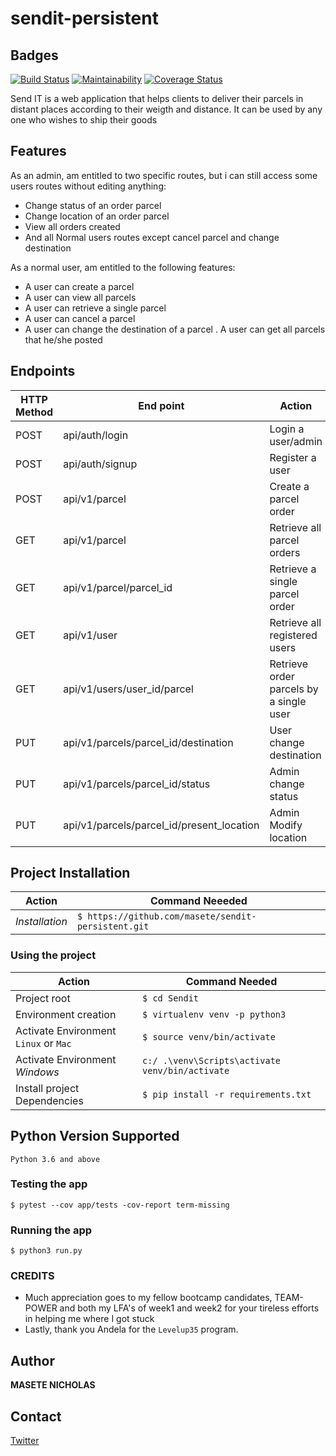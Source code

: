 # sendit-persistent

## Badges
[![Build Status](https://travis-ci.org/masete/sendit-persistent.svg?branch=resolved_feedback)](https://travis-ci.org/masete/sendit-persistent) [![Maintainability](https://api.codeclimate.com/v1/badges/ad2303d54e880a08e46b/maintainability)](https://codeclimate.com/github/masete/sendit-persistent/maintainability) [![Coverage Status](https://coveralls.io/repos/github/masete/sendit-persistent/badge.svg?branch=develop)](https://coveralls.io/github/masete/sendit-persistent?branch=develop)



Send IT is a web application that helps clients to deliver their parcels in distant places according to their weigth and distance. It can be used by any one who wishes to ship their goods

## Features
As an admin, am entitled to two specific routes, but i can still access some users routes without editing anything:
- Change status of an order parcel
- Change location of an order parcel
- View all orders created
- And all Normal users routes except cancel parcel and change destination

As a normal user, am entitled to the following features:
- A user can create a parcel
- A user can view all parcels
- A user can retrieve a single parcel
- A user can cancel a parcel
- A user can change the destination of a parcel
. A user can get all parcels that he/she posted

## Endpoints
HTTP Method | End point | Action
-----------|-----------|----------
POST | api/auth/login | Login a user/admin
POST | api/auth/signup | Register a user
POST | api/v1/parcel | Create a parcel order
GET | api/v1/parcel | Retrieve all parcel orders
GET | api/v1/parcel/parcel_id | Retrieve a single parcel order
GET | api/v1/user | Retrieve all registered users
GET | api/v1/users/user_id/parcel | Retrieve order parcels by a single user
PUT | api/v1/parcels/parcel_id/destination| User change destination
PUT | api/v1/parcels/parcel_id/status| Admin change status
PUT | api/v1/parcels/parcel_id/present_location| Admin Modify location

## Project Installation
|Action|Command Neeeded|
|---|---|
|*Installation*|`$ https://github.com/masete/sendit-persistent.git`|

### Using the project
|Action|Command Needed|
|---|---|
|Project root| `$ cd Sendit `|
|Environment creation|`$ virtualenv venv -p python3`|
|Activate Environment `Linux` or `Mac` |`$ source venv/bin/activate`|
|Activate Environment *Windows*|`c:/ .\venv\Scripts\activate venv/bin/activate`|
|Install project Dependencies|`$ pip install -r requirements.txt`|

## Python Version Supported
`Python 3.6 and above`

### Testing the app
`$ pytest --cov app/tests -cov-report term-missing`

### Running the app

`$ python3 run.py`



### CREDITS
- Much appreciation goes to my fellow bootcamp candidates, TEAM-POWER and both my LFA's of week1 and week2 for your tireless efforts in helping me where I got stuck
- Lastly, thank you Andela for  the `Levelup35` program.
## Author
__MASETE NICHOLAS__
## Contact
[Twitter](https://twitter.com/masete)

